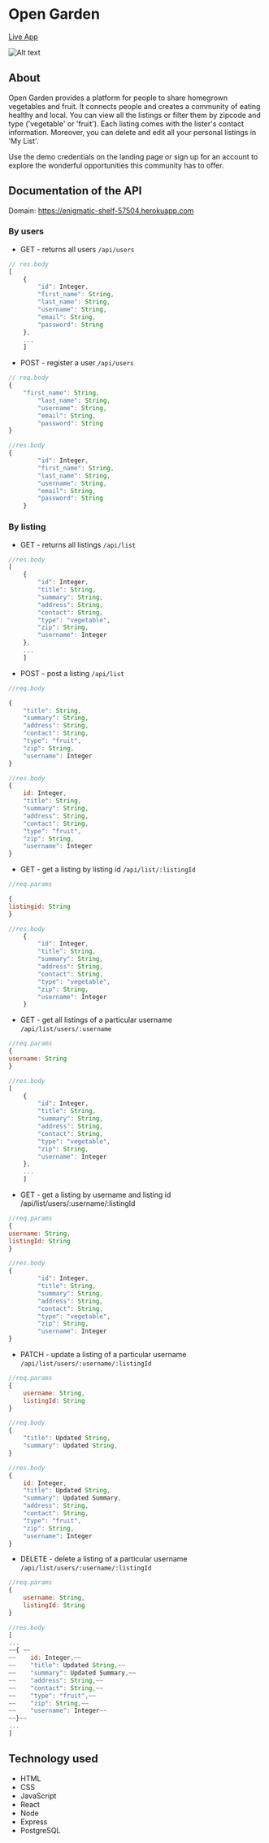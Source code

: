 # Open Garden

[Live App](https://opengarden.wmq516.now.sh)

![Alt text](https://github.com/Mengqi89/open-garden-client/blob/master/src/images/Screenshot.png "Screenshot of live app")

## About 
Open Garden provides a platform for people to share homegrown vegetables and fruit. It connects people and creates a community of eating healthy and local. You can view all the listings or filter them by zipcode and type ('vegetable' or 'fruit'). Each listing comes with the lister's contact information. Moreover, you can delete and edit all your personal listings in 'My List'. 

Use the demo credentials on the landing page or sign up for an account to explore the wonderful opportunities this community has to offer.

## Documentation of the API

Domain: https://enigmatic-shelf-57504.herokuapp.com

### By users 
* GET - returns all users `/api/users`
```js
// res.body
[
    {
        "id": Integer,
        "first_name": String,
        "last_name": String,
        "username": String,
        "email": String,
        "password": String
    },
    ...
    ]
```

* POST - register a user `/api/users`
```js
// req.body
{
	"first_name": String,
        "last_name": String,
        "username": String,
        "email": String,
        "password": String
}

//res.body
{
        "id": Integer,
        "first_name": String,
        "last_name": String,
        "username": String,
        "email": String,
        "password": String
    }
```

### By listing
* GET - returns all listings `/api/list`
```js
//res.body
[
    {
        "id": Integer,
        "title": String,
        "summary": String,
        "address": String,
        "contact": String,
        "type": "vegetable",
        "zip": String,
        "username": Integer
    },
    ...
    ]
```

* POST - post a listing `/api/list`

```js
//req.body

{
    "title": String,
    "summary": String,
    "address": String,
    "contact": String,
    "type": "fruit",
    "zip": String,
    "username": Integer
}

//res.body
{	
    id: Integer,
    "title": String,
    "summary": String,
    "address": String,
    "contact": String,
    "type": "fruit",
    "zip": String,
    "username": Integer
}
```


* GET - get a listing by listing id `/api/list/:listingId`
```js
//req.params

{
listingid: String
}

//res.body
    {
        "id": Integer,
        "title": String,
        "summary": String,
        "address": String,
        "contact": String,
        "type": "vegetable",
        "zip": String,
        "username": Integer
    }
```
* GET - get all listings of a particular username `/api/list/users/:username`
```js
//req.params
{
username: String
}

//res.body
[
    {
        "id": Integer,
        "title": String,
        "summary": String,
        "address": String,
        "contact": String,
        "type": "vegetable",
        "zip": String,
        "username": Integer
    },
    ...
    ]
```
* GET - get a listing by username and listing id /api/list/users/:username/:listingId
```js
//req.params
{
username: String,
listingId: String
}

//res.body
{
        "id": Integer,
        "title": String,
        "summary": String,
        "address": String,
        "contact": String,
        "type": "vegetable",
        "zip": String,
        "username": Integer
}
```
* PATCH - update a listing of a particular username `/api/list/users/:username/:listingId`
```js
//req.params
{
	username: String,
	listingId: String
}

//req.body
{
    "title": Updated String,
    "summary": Updated String,
}

//res.body
{	
    id: Integer,
    "title": Updated String,
    "summary": Updated Summary,
    "address": String,
    "contact": String,
    "type": "fruit",
    "zip": String,
    "username": Integer
}
```
* DELETE - delete a listing of a particular username `/api/list/users/:username/:listingId`
```js
//req.params
{
	username: String,
	listingId: String
}

//res.body
[
...
~~{	~~
~~    id: Integer,~~
~~    "title": Updated String,~~
~~    "summary": Updated Summary,~~
~~    "address": String,~~
~~    "contact": String,~~
~~    "type": "fruit",~~
~~    "zip": String,~~
~~    "username": Integer~~
~~}~~
...
]

```

## Technology used

* HTML
* CSS
* JavaScript
* React
* Node
* Express
* PostgreSQL
